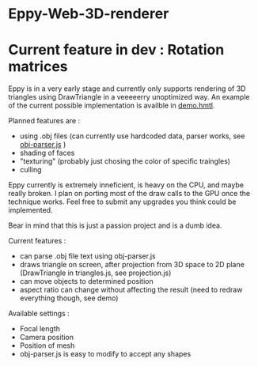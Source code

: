 # Eppy-Web-3D-renderer

 Current feature in dev : Rotation matrices
 ======

Eppy is in a very early stage and currently only supports rendering of 3D triangles using DrawTriangle in a veeeeerry unoptimized way. An example of the current possible implementation is availble in [demo.hmtl](https://github.com/lele394/Eppy-Web-3D-renderer/blob/master/demo.html).

Planned features are :

* using .obj files (can currently use hardcoded data, parser works, see [obj-parser.js](https://github.com/lele394/Eppy-Web-3D-renderer/blob/master/js/Eppyjs/obj-parser.js)
)
* shading of faces 
* "texturing" (probably just chosing the color of specific traingles)
* culling

Eppy currently is extremely inneficient, is heavy on the CPU, and maybe really broken. I plan on porting most of the draw calls to the GPU once the technique works.
Feel free to submit any upgrades you think could be implemented.

Bear in mind that this is just a passion project and is a dumb idea.


Current features :
* can parse .obj file text using obj-parser.js
* draws triangle on screen, after projection from 3D space to 2D plane (DrawTriangle in triangles.js, see projection.js)
* can move objects to determined position
* aspect ratio can change without affecting the result (need to redraw everything though, see demo)

Available settings :
* Focal length
* Camera position
* Position of mesh
* obj-parser.js is easy to modify to accept any shapes
